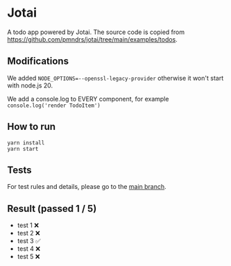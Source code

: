 # Jotai

A todo app powered by Jotai. The source code is copied from https://github.com/pmndrs/jotai/tree/main/examples/todos.

## Modifications

We added `NODE_OPTIONS=--openssl-legacy-provider` otherwise it won't start with node.js 20.

We add a console.log to EVERY component, for example `console.log('render TodoItem')`

## How to run

```
yarn install
yarn start
```

## Tests

For test rules and details, please go to the <a href="https://github.com/tylerlong/todo-state-management" target="_blank">main branch</a>.

## Result (passed 1 / 5)

- test 1 ❌
- test 2 ❌
- test 3 ✅
- test 4 ❌
- test 5 ❌
